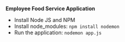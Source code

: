 **Employee Food Service Application**

- Install Node JS and NPM
- Install node_modules: `npm install nodemon`
- Run the application: `nodemon app.js`
